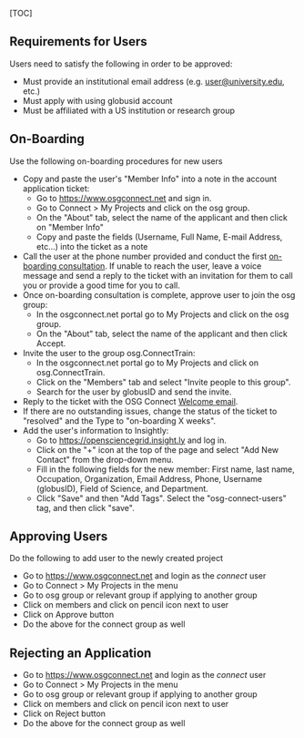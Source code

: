 [TOC]

[title]: - "Approving User Applications"


## Requirements for Users

Users need to satisfy the following in order to be approved:

* Must provide an institutional email address (e.g. user@university.edu, etc.)
* Must apply with using globusid account
* Must be affiliated with a US institution or research group

## On-Boarding

Use the following on-boarding procedures for new users

* Copy and paste the user's "Member Info" into a note in the account application ticket:
  * Go to https://www.osgconnect.net and sign in.
  * Go to Connect > My Projects and click on the osg group.
  * On the "About" tab, select the name of the applicant and then click on "Member Info"
  * Copy and paste the fields (Username,  Full Name, E-mail Address, etc...) into the ticket as a note
* Call the user at the phone number provided and conduct the first [on-boarding consultation](https://docs.google.com/document/d/1Bpk9m7RUzqpccv8VoYpn12pFUjH5orGabN54SUYr74k/edit?usp=sharing).  If unable to reach the user, leave a voice message and send a reply to the ticket with an invitation for them to call you or provide a good time for you to call.
* Once on-boarding consultation is complete, approve user to join the osg group:
  * In the osgconnect.net portal go to My Projects and click on the osg group.  
  * On the "About" tab, select the name of the applicant and then click Accept. 
* Invite the user to the group osg.ConnectTrain:
  * In the osgconnect.net portal go to My Projects and click on osg.ConnectTrain.  
  * Click on the "Members" tab and select "Invite people to this group".
  * Search for the user by globusID and send the invite.
* Reply to the ticket with the OSG Connect [Welcome email](https://docs.google.com/document/d/1z9MObqfeOypO7zSyuXe2T_KgMZUe2YIYo8hCHqklXVI/edit?usp=sharing).
* If there are no outstanding issues, change the status of the ticket to "resolved" and the Type to "on-boarding X weeks".
* Add the user's information to Insightly:
  * Go to https://opensciencegrid.insight.ly and log in.
  * Click on the "+" icon at the top of the page and select "Add New Contact" from the drop-down menu.
  * Fill in the following fields for the new member: First name, last name, Occupation, Organization, Email Address, Phone, Username (globusID), Field of Science, and Department.  
  * Click "Save" and then "Add Tags".  Select the "osg-connect-users" tag, and then click "save".


## Approving Users

Do the following to add user to the newly created project

* Go to https://www.osgconnect.net and login as the *connect* user
* Go to Connect > My Projects in the menu
* Go to osg group or relevant group if applying to another group
* Click on members and click on pencil icon next to user
* Click on Approve button
* Do the above for the connect group as well

## Rejecting an Application

* Go to https://www.osgconnect.net and login as the *connect* user
* Go to Connect > My Projects in the menu
* Go to osg group or relevant group if applying to another group
* Click on members and click on pencil icon next to user
* Click on Reject button
* Do the above for the connect group as well

